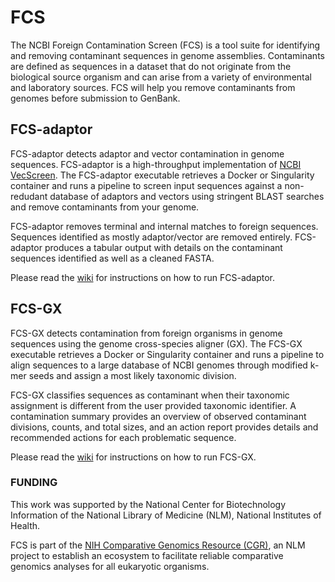 # FCS

The NCBI Foreign Contamination Screen (FCS) is a tool suite for identifying and removing contaminant sequences in genome assemblies. Contaminants are defined as sequences in a dataset that do not originate from the biological source organism and can arise from a variety of environmental and laboratory sources. FCS will help you remove contaminants from genomes before submission to GenBank.

## FCS-adaptor
FCS-adaptor detects adaptor and vector contamination in genome sequences. FCS-adaptor is a high-throughput implementation of [NCBI VecScreen](https://www.ncbi.nlm.nih.gov/tools/vecscreen/about/). The FCS-adaptor executable retrieves a Docker or Singularity container and runs a pipeline to screen input sequences against a non-redudant database of adaptors and vectors using stringent BLAST searches and remove contaminants from your genome.

FCS-adaptor removes terminal and internal matches to foreign sequences. Sequences identified as mostly adaptor/vector are removed entirely. FCS-adaptor produces a tabular output with details on the contaminant sequences identified as well as a cleaned FASTA.

Please read the [wiki](https://github.com/ncbi/fcs/wiki/FCS-adaptor) for instructions on how to run FCS-adaptor.

## FCS-GX
FCS-GX detects contamination from foreign organisms in genome sequences using the genome cross-species aligner (GX). The FCS-GX executable retrieves a Docker or Singularity container and runs a pipeline to align sequences to a large database of NCBI genomes through modified k-mer seeds and assign a most likely taxonomic division.

FCS-GX classifies sequences as contaminant when their taxonomic assignment is different from the user provided taxonomic identifier. A contamination summary provides an overview of observed contaminant divisions, counts, and total sizes, and an action report provides details and recommended actions for each problematic sequence. 

Please read the [wiki](https://github.com/ncbi/fcs/wiki/FCS-GX) for instructions on how to run FCS-GX.

### FUNDING
This work was supported by the National Center for Biotechnology Information of the National Library of Medicine (NLM), National Institutes of Health.

FCS is part of the [NIH Comparative Genomics Resource (CGR)](https://www.ncbi.nlm.nih.gov/comparative-genomics-resource/), an NLM project to establish an ecosystem to facilitate reliable comparative genomics analyses for all eukaryotic organisms.
